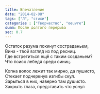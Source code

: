 ```yaml
---
title: Впечатление
date: "2014-02-08"
tags: ["Л", "стихи"]
categories : ["Творчество", "oeuvre"]
summ: После долгого перерыва
sec: 0.7
---
```



Остаток разума покинут состраданьем,  
Вина - твой взгляд из под ресниц.  
Где встретиться ещё с таким созданьем?  
Что поиск лебедя среди синиц.  
  
Копна волос лежит так мирно, да пушисто,  
Стекает подчеркнув изгибы скул.  
Зарыться в них, наверно там душисто.  
Закрыть глаза, представить что уснул  